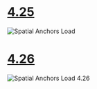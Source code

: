 # [4.25](#tab/425)

![Spatial Anchors Load](images/unreal-spatialanchors-load.PNG)

# [4.26](#tab/426)

![Spatial Anchors Load 4.26](images/local-spatial-anchors-img-03.png)